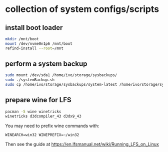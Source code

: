 # collection of system configs/scripts

## install boot loader

```bash
mkdir /mnt/boot
mount /dev/nvme0n1p6 /mnt/boot
refind-install --root=/mnt
```

## perform a system backup

```bash
sudo mount /dev/sda1 /home/ivo/storage/sysbackups/
sudo ./systemBackup.sh
sudo cp /home/ivo/storage/sysbackups/system-latest /home/ivo/storage/sysbackups/system-`date +"%d-%m-%Y"`
```


## prepare wine for LFS
```bash
pacman -S wine winetricks
winetricks d3dcompiler_43 d3dx9_43
```

You may need to prefix wine commands with:

```
WINEARCH=win32 WINEPREFIX=~/win32
```

Then see the guide at https://en.lfsmanual.net/wiki/Running_LFS_on_Linux
